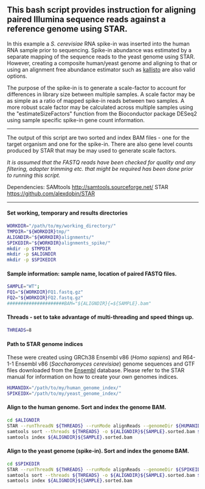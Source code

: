 ## This bash script provides instruction for aligning paired Illumina sequence reads against a reference genome using STAR.

In this example a *S. cerevisiae* RNA spike-in was inserted into the human RNA sample prior to sequencing.  Spike-in abundance was estimated by a separate mapping of the sequence reads to the yeast genome using STAR.  However, creating a composite human/yeast genome and aligning to that or using an alignment free abundance estimator such as [kallisto](https://pachterlab.github.io/kallisto/) are also valid options.

The purpose of the spike-in is to generate a scale-factor to account for differences in library size between multiple samples.  A scale factor may be as simple as a ratio of mapped spike-in reads between two samples.  A more robust scale factor may be calculated across multiple samples using the "estimateSizeFactors" function from the Bioconductor package DESeq2 using sample specific spike-in gene count information.

---

The output of this script are two sorted and index BAM files - one for the target organism and one for the spike-in.  There are also gene level counts produced by STAR that may be may used to generate scale factors.

*It is assumed that the FASTQ reads have been checked for quality and any filtering, adapter trimming etc. that might be required has been done prior to running this script.*

Dependencies:
SAMtools     http://samtools.sourceforge.net/
STAR         https://github.com/alexdobin/STAR

---

#### Set working, temporary and results directories
```bash
WORKDIR="/path/to/my/working_directory/"
TMPDIR="${WORKDIR}tmp/"
ALIGNDIR="${WORKDIR}alignments/"
SPIKEDIR="${WORKDIR}alignments_spike/"
mkdir -p $TMPDIR
mkdir -p $ALIGNDIR
mkdir -p $SPIKEDIR
```


#### Sample information: sample name, location of paired FASTQ files.
```bash
SAMPLE="WT";
FQ1="${WORKDIR}FQ1.fastq.gz"
FQ2="${WORKDIR}FQ2.fastq.gz"
#####################BAM="${ALIGNDIR}{=${SAMPLE}.bam"
```


#### Threads - set to take advantage of multi-threading and speed things up.
```bash
THREADS=8
```


#### Path to STAR genome indices
These were created using GRCh38 Ensembl v86 (*Homo sapiens*) and R64-1-1 Ensembl v86 (*Saccharomyces cerevisiae*) genome sequences and GTF files downloaded from the [Ensembl](https://www.ensembl.org/index.html) database.  Please refer to the STAR manual for information on how to create your own genomes indices.
```bash
HUMANIDX="/path/to/my/human_genome_index/"
SPIKEIDX="/path/to/my/yeast_genome_index/"
```


#### Align to the human genome.  Sort and index the genome BAM.
```bash
cd $ALIGNDIR
STAR --runThreadN ${THREADS} --runMode alignReads --genomeDir ${HUMANIDX} --readFilesIn ${FQ1} ${FQ2} --readFilesCommand zcat --quantMode TranscriptomeSAM GeneCounts --twopassMode Basic --outSAMunmapped None --outSAMattrRGline ID:${SAMPLE} PU:${SAMPLE} SM:${SAMPLE} LB:unknown PL:illumina --outSAMtype BAM Unsorted --outTmpDir ${TMPDIR}${SAMPLE} --outFileNamePrefix ${SAMPLE}.
samtools sort --threads ${THREADS} -o ${ALIGNDIR}${SAMPLE}.sorted.bam ${ALIGNDIR}${SAMPLE}.bam
samtools index ${ALIGNDIR}${SAMPLE}.sorted.bam
```


#### Align to the yeast genome (spike-in).  Sort and index the genome BAM.
```bash
cd $SPIKEDIR
STAR --runThreadN ${THREADS} --runMode alignReads --genomeDir ${SPIKEIDX} --readFilesIn ${FQ1} ${FQ2} --readFilesCommand zcat --quantMode TranscriptomeSAM GeneCounts --twopassMode Basic --outSAMunmapped None --outSAMattrRGline ID:${SAMPLE} PU:${SAMPLE} SM:${SAMPLE} LB:unknown PL:illumina --outSAMtype BAM Unsorted --outTmpDir ${TMPDIR}${SAMPLE}.spike --outFileNamePrefix ${SAMPLE}.
samtools sort --threads ${THREADS} -o ${ALIGNDIR}${SAMPLE}.sorted.bam ${ALIGNDIR}${SAMPLE}.bam
samtools index ${ALIGNDIR}${SAMPLE}.sorted.bam
```
